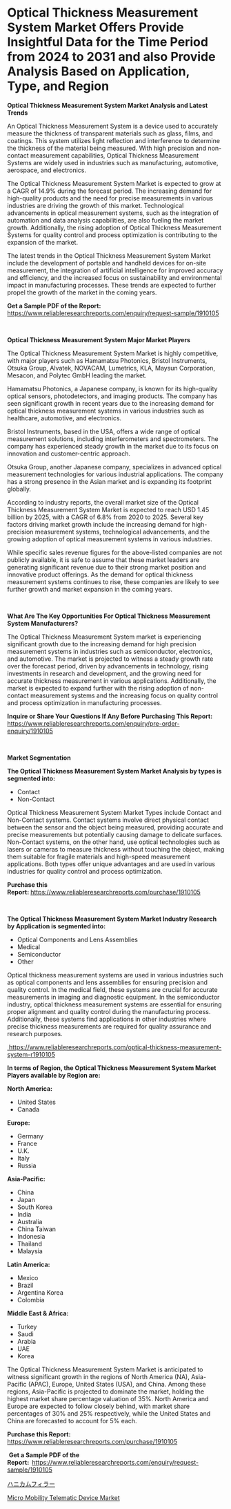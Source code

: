 <p><h1>Optical Thickness Measurement System Market Offers Provide Insightful Data for the Time Period from 2024 to 2031 and also Provide Analysis Based on Application, Type, and Region</h1></p><p><strong>Optical Thickness Measurement System Market Analysis and Latest Trends</strong></p>
<p><p>An Optical Thickness Measurement System is a device used to accurately measure the thickness of transparent materials such as glass, films, and coatings. This system utilizes light reflection and interference to determine the thickness of the material being measured. With high precision and non-contact measurement capabilities, Optical Thickness Measurement Systems are widely used in industries such as manufacturing, automotive, aerospace, and electronics.</p><p>The Optical Thickness Measurement System Market is expected to grow at a CAGR of 14.9% during the forecast period. The increasing demand for high-quality products and the need for precise measurements in various industries are driving the growth of this market. Technological advancements in optical measurement systems, such as the integration of automation and data analysis capabilities, are also fueling the market growth. Additionally, the rising adoption of Optical Thickness Measurement Systems for quality control and process optimization is contributing to the expansion of the market.</p><p>The latest trends in the Optical Thickness Measurement System Market include the development of portable and handheld devices for on-site measurement, the integration of artificial intelligence for improved accuracy and efficiency, and the increased focus on sustainability and environmental impact in manufacturing processes. These trends are expected to further propel the growth of the market in the coming years.</p></p>
<p><strong>Get a Sample PDF of the Report:&nbsp;</strong> <a href="https://www.reliableresearchreports.com/enquiry/request-sample/1910105">https://www.reliableresearchreports.com/enquiry/request-sample/1910105</a></p>
<p>&nbsp;</p>
<p><strong>Optical Thickness Measurement System Major Market Players</strong></p>
<p><p>The Optical Thickness Measurement System Market is highly competitive, with major players such as Hamamatsu Photonics, Bristol Instruments, Otsuka Group, Alvatek, NOVACAM, Lumetrics, KLA, Maysun Corporation, Mesacon, and Polytec GmbH leading the market.</p><p>Hamamatsu Photonics, a Japanese company, is known for its high-quality optical sensors, photodetectors, and imaging products. The company has seen significant growth in recent years due to the increasing demand for optical thickness measurement systems in various industries such as healthcare, automotive, and electronics.</p><p>Bristol Instruments, based in the USA, offers a wide range of optical measurement solutions, including interferometers and spectrometers. The company has experienced steady growth in the market due to its focus on innovation and customer-centric approach.</p><p>Otsuka Group, another Japanese company, specializes in advanced optical measurement technologies for various industrial applications. The company has a strong presence in the Asian market and is expanding its footprint globally.</p><p>According to industry reports, the overall market size of the Optical Thickness Measurement System Market is expected to reach USD 1.45 billion by 2025, with a CAGR of 6.8% from 2020 to 2025. Several key factors driving market growth include the increasing demand for high-precision measurement systems, technological advancements, and the growing adoption of optical measurement systems in various industries.</p><p>While specific sales revenue figures for the above-listed companies are not publicly available, it is safe to assume that these market leaders are generating significant revenue due to their strong market position and innovative product offerings. As the demand for optical thickness measurement systems continues to rise, these companies are likely to see further growth and market expansion in the coming years.</p></p>
<p>&nbsp;</p>
<p><strong>What Are The Key Opportunities For Optical Thickness Measurement System Manufacturers?</strong></p>
<p><p>The Optical Thickness Measurement System market is experiencing significant growth due to the increasing demand for high precision measurement systems in industries such as semiconductor, electronics, and automotive. The market is projected to witness a steady growth rate over the forecast period, driven by advancements in technology, rising investments in research and development, and the growing need for accurate thickness measurement in various applications. Additionally, the market is expected to expand further with the rising adoption of non-contact measurement systems and the increasing focus on quality control and process optimization in manufacturing processes.</p></p>
<p><strong>Inquire or Share Your Questions If Any Before Purchasing This Report:</strong> <a href="https://www.reliableresearchreports.com/enquiry/pre-order-enquiry/1910105">https://www.reliableresearchreports.com/enquiry/pre-order-enquiry/1910105</a></p>
<p>&nbsp;</p>
<p><strong>Market Segmentation</strong></p>
<p><strong>The Optical Thickness Measurement System Market Analysis by types is segmented into:</strong></p>
<p><ul><li>Contact</li><li>Non-Contact</li></ul></p>
<p><p>Optical Thickness Measurement System Market Types include Contact and Non-Contact systems. Contact systems involve direct physical contact between the sensor and the object being measured, providing accurate and precise measurements but potentially causing damage to delicate surfaces. Non-Contact systems, on the other hand, use optical technologies such as lasers or cameras to measure thickness without touching the object, making them suitable for fragile materials and high-speed measurement applications. Both types offer unique advantages and are used in various industries for quality control and process optimization.</p></p>
<p><strong>Purchase this Report:&nbsp;</strong><a href="https://www.reliableresearchreports.com/purchase/1910105">https://www.reliableresearchreports.com/purchase/1910105</a></p>
<p>&nbsp;</p>
<p><strong>The Optical Thickness Measurement System Market Industry Research by Application is segmented into:</strong></p>
<p><ul><li>Optical Components and Lens Assemblies</li><li>Medical</li><li>Semiconductor</li><li>Other</li></ul></p>
<p><p>Optical thickness measurement systems are used in various industries such as optical components and lens assemblies for ensuring precision and quality control. In the medical field, these systems are crucial for accurate measurements in imaging and diagnostic equipment. In the semiconductor industry, optical thickness measurement systems are essential for ensuring proper alignment and quality control during the manufacturing process. Additionally, these systems find applications in other industries where precise thickness measurements are required for quality assurance and research purposes.</p></p>
<p><a href="https://www.reliableresearchreports.com/optical-thickness-measurement-system-r1910105">&nbsp;https://www.reliableresearchreports.com/optical-thickness-measurement-system-r1910105</a></p>
<p><strong>In terms of Region, the Optical Thickness Measurement System Market Players available by Region are:</strong></p>
<p>
    <p> <strong> North America: </strong>
        <ul>
            <li>United States</li>
            <li>Canada</li>
        </ul>
        </p> 
    <p> <strong> Europe: </strong>
        <ul>
            <li>Germany</li>
            <li>France</li>
            <li>U.K.</li>
            <li>Italy</li>
            <li>Russia</li>
        </ul>
        </p> 
    <p> <strong> Asia-Pacific: </strong>
        <ul>
            <li>China</li>
            <li>Japan</li>
            <li>South Korea</li>
            <li>India</li>
            <li>Australia</li>
            <li>China Taiwan</li>
            <li>Indonesia</li>
            <li>Thailand</li>
            <li>Malaysia</li>
        </ul>
        </p> 
    <p> <strong> Latin America: </strong>
        <ul>
            <li>Mexico</li>
            <li>Brazil</li>
            <li>Argentina Korea</li>
            <li>Colombia</li>
        </ul>
        </p> 
    <p> <strong> Middle East & Africa: </strong>
        <ul>
            <li>Turkey</li>
            <li>Saudi</li>
            <li>Arabia</li>
            <li>UAE</li>
            <li>Korea</li>
        </ul>
    </p>
    </p>
<p><p>The Optical Thickness Measurement System Market is anticipated to witness significant growth in the regions of North America (NA), Asia-Pacific (APAC), Europe, United States (USA), and China. Among these regions, Asia-Pacific is projected to dominate the market, holding the highest market share percentage valuation of 35%. North America and Europe are expected to follow closely behind, with market share percentages of 30% and 25% respectively, while the United States and China are forecasted to account for 5% each.</p></p>
<p><strong>Purchase this Report: </strong><a href="https://www.reliableresearchreports.com/purchase/1910105">https://www.reliableresearchreports.com/purchase/1910105</a></p>
<p>&nbsp;<strong>Get a Sample PDF of the Report:&nbsp;&nbsp;</strong><a href="https://www.reliableresearchreports.com/enquiry/request-sample/1910105">https://www.reliableresearchreports.com/enquiry/request-sample/1910105</a></p>
<p><strong></strong></p>
<p><p><a href="https://github.com/deonnorth8/Market-Research-Report-List-1/blob/main/421100344938.md">ハニカムフィラー</a></p><p><a href="https://github.com/brenzgnarento/Market-Research-Report-List-2/blob/main/micro-mobility-telematic-device-market.md">Micro Mobility Telematic Device Market</a></p></p>